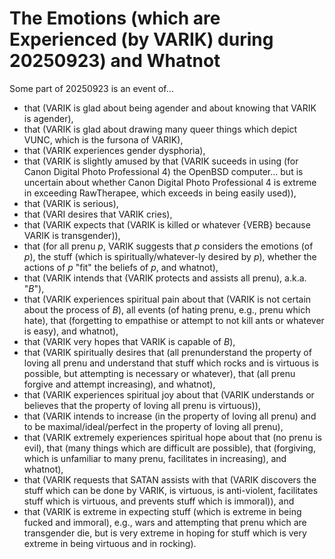 The Emotions (which are Experienced (by VARIK) during 20250923) and Whatnot
===========================================================================

Some part of 20250923 is an event of...

* that (VARIK is glad about being agender and about knowing that VARIK is agender),
* that (VARIK is glad about drawing many queer things which depict VUNC, which is the fursona of VARIK),
* that (VARIK experiences gender dysphoria),
* that (VARIK is slightly amused by that (VARIK suceeds in using (for Canon Digital Photo Professional 4) the OpenBSD computer... but is uncertain about whether Canon Digital Photo Professional 4 is extreme in exceeding RawTherapee, which exceeds in being easily used)),
* that (VARIK is serious),
* that (VARI desires that VARIK cries),
* that (VARIK expects that (VARIK is killed or whatever {VERB} because VARIK is transgender)),
* that (for all prenu $p$, VARIK suggests that $p$ considers the emotions (of $p$), the stuff (which is spiritually/whatever-ly desired by $p$), whether the actions of $p$ "fit" the beliefs of $p$, and whatnot),
* that (VARIK intends that (VARIK protects and assists all prenu), a.k.a. "$B$"),
* that (VARIK experiences spiritual pain about that (VARIK is not certain about the process of $B$), all events (of hating prenu, e.g., prenu which hate), that (forgetting to empathise or attempt to not kill ants or whatever is easy), and whatnot),
* that (VARIK very hopes that VARIK is capable of $B$),
* that (VARIK spiritually desires that (all prenunderstand the property of loving all prenu and understand that stuff which rocks and is virtuous is possible, but attempting is necessary or whatever), that (all prenu forgive and attempt increasing), and whatnot),
* that (VARIK experiences spiritual joy about that (VARIK understands or believes that the property of loving all prenu is virtuous)),
* that (VARIK intends to increase (in the property of loving all prenu) and to be maximal/ideal/perfect in the property of loving all prenu),
* that (VARIK extremely experiences spiritual hope about that (no prenu is evil), that (many things which are difficult are possible), that (forgiving, which is unfamiliar to many prenu, facilitates in increasing), and whatnot),
* that (VARIK requests that SATAN assists with that (VARIK discovers the stuff which can be done by VARIK, is virtuous, is anti-violent, facilitates stuff which is virtuous, and prevents stuff which is immoral)), and
* that (VARIK is extreme in expecting stuff (which is extreme in being fucked and immoral), e.g., wars and attempting that prenu which are transgender die, but is very extreme in hoping for stuff which is very extreme in being virtuous and in rocking).
